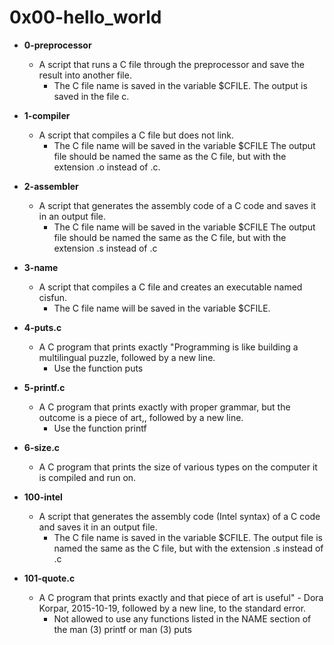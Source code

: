 # 0x00-hello_world
* **0-preprocessor**
    * A script that runs a C file through the preprocessor and save the result into another file.
      * The C file name is saved in the variable $CFILE. The output is saved in the file c.

* **1-compiler**
  * A script that compiles a C file but does not link.
      * The C file name will be saved in the variable $CFILE The output file should be named the same as the C file, but with the extension .o instead of .c.

* **2-assembler**
    * A script that generates the assembly code of a C code and saves it in an output file.
      * The C file name will be saved in the variable $CFILE The output file should be named the same as the C file, but with the extension .s instead of .c

* **3-name**
    * A script that compiles a C file and creates an executable named cisfun.
      * The C file name will be saved in the variable $CFILE.

* **4-puts.c**
  * A C program that prints exactly "Programming is like building a multilingual puzzle, followed by a new line.
      * Use the function puts

* **5-printf.c**
    * A C program that prints exactly with proper grammar, but the outcome is a piece of art,, followed by a new line.
      * Use the function printf

* **6-size.c**
    * A C program that prints the size of various types on the computer it is compiled and run on.

* **100-intel**
    * A script that generates the assembly code (Intel syntax) of a C code and saves it in an output file.
       * The C file name is saved in the variable $CFILE. The output file is named the same as the C file, but with the extension .s instead of .c

* **101-quote.c**
    * A C program that prints exactly and that piece of art is useful" - Dora Korpar, 2015-10-19, followed by a new line, to the standard error.
      * Not allowed to use any functions listed in the NAME section of the man (3) printf or man (3) puts
